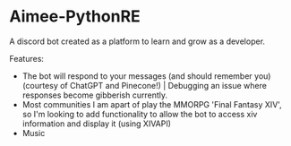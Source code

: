 # Aimee-PythonRE

A discord bot created as a platform to learn and grow as a developer.

Features:
- The bot will respond to your messages (and should remember you) (courtesy of ChatGPT and Pinecone!) | Debugging an issue where responses become gibberish currently.
- Most communities I am apart of play the MMORPG 'Final Fantasy XIV', so I'm looking to add functionality to allow the bot to access xiv information and display it (using XIVAPI)
- Music
